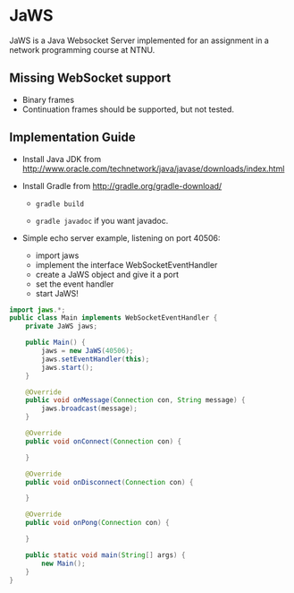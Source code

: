 JaWS
====


JaWS is a Java Websocket Server implemented for an assignment in a network programming course at NTNU.

Missing WebSocket support
---------------
* Binary frames
* Continuation frames should be supported, but not tested.

Implementation Guide
--------------------

* Install Java JDK from http://www.oracle.com/technetwork/java/javase/downloads/index.html
* Install Gradle from http://gradle.org/gradle-download/

    - ```gradle build```

    - ```gradle javadoc``` if you want javadoc.

* Simple echo server example, listening on port 40506:
    - import jaws
    - implement the interface WebSocketEventHandler
    - create a JaWS object and give it a port
    - set the event handler
    - start JaWS!

``` java
import jaws.*;
public class Main implements WebSocketEventHandler {
    private JaWS jaws;

    public Main() {
        jaws = new JaWS(40506);
        jaws.setEventHandler(this);
        jaws.start();
    }

    @Override
    public void onMessage(Connection con, String message) {
        jaws.broadcast(message);
    }

    @Override
    public void onConnect(Connection con) {

    }

    @Override
    public void onDisconnect(Connection con) {

    }

    @Override
    public void onPong(Connection con) {

    }

    public static void main(String[] args) {
        new Main();
    }
}
```
